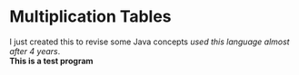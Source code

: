 # Multiplication Tables
I just created this to revise some Java concepts *used this language almost after 4 years*.<br>
**This is a test program**
